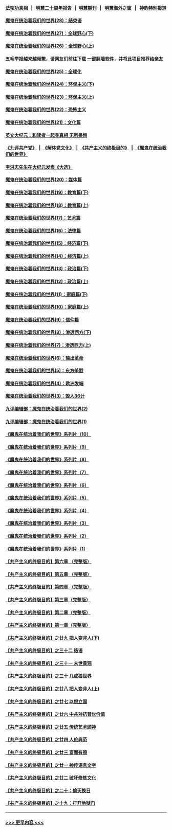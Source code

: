 #### [法轮功真相](https://github.com/gfw-breaker/truth/blob/master/README.md?t=0) &nbsp;&nbsp;|&nbsp;&nbsp; [明慧二十周年报告](https://github.com/gfw-breaker/mh-reports/blob/master/README.md?t=0) &nbsp;&nbsp;|&nbsp;&nbsp;[明慧期刊](https://github.com/gfw-breaker/mh-qikan) &nbsp;&nbsp;|&nbsp;&nbsp; [明慧海外之窗](https://github.com/gfw-breaker/mh-news/blob/master/README.md?t=0) &nbsp;&nbsp;|&nbsp;&nbsp; [神韵特别报道](https://github.com/gfw-breaker/mh-news/blob/master/shenyun.md?t=0)
#### [魔鬼在统治着我们的世界(28)：结束语](../pages/nsc422/n10936246.md?t=06270002) 
#### [魔鬼在统治着我们的世界(27)：全球野心(下)](../pages/nsc422/n10928319.md?t=06270002) 
#### [魔鬼在统治着我们的世界(26)：全球野心(上)](../pages/nsc422/n10900318.md?t=06270002) 
#### 五毛举报越来越频繁，请网友们前往下载 [一键翻墙软件](https://github.com/gfw-breaker/ssr-accounts)，并将此项目推荐给亲友
#### [魔鬼在统治着我们的世界(25)：全球化](../pages/nsc422/n10788205.md?t=06270002) 
#### [魔鬼在统治着我们的世界(24)：环保主义(下)](../pages/nsc422/n10695307.md?t=06270002) 
#### [魔鬼在统治着我们的世界(23)：环保主义(上)](../pages/nsc422/n10688613.md?t=06270002) 
#### [魔鬼在统治着我们的世界(22)：恐怖主义](../pages/nsc422/n10614727.md?t=06270002) 
#### [魔鬼在统治着我们的世界(21)：文化篇](../pages/nsc422/n10597706.md?t=06270002) 
#### [英文大纪元：和读者一起寻真相 无所畏惧](../pages/nsc422/n12542027.md?t=06270002) 
#### [《九评共产党》](https://github.com/begood0513/9ping.md/blob/master/README.md) &nbsp;|&nbsp; [《解体党文化》](../../../../jtdwh.md/blob/master/README.md)  &nbsp;|&nbsp; [《共产主义的终极目的》](../../../../gczydzjmd.md/blob/master/README.md) &nbsp;|&nbsp; [《魔鬼在统治我们的世界》](../../../../mgztzwmdsj.md/blob/master/README.md) 
#### [李洪志先生在大纪元发表《大选》](../pages/nsc422/n12534746.md?t=06270002) 
#### [魔鬼在统治着我们的世界(20)：媒体篇](../pages/nsc422/n10586579.md?t=06270002) 
#### [魔鬼在统治着我们的世界(19)：教育篇(下)](../pages/nsc422/n10564808.md?t=06270002) 
#### [魔鬼在统治着我们的世界(18)：教育篇(上)](../pages/nsc422/n10526970.md?t=06270002) 
#### [魔鬼在统治着我们的世界(17)：艺术篇](../pages/nsc422/n10499093.md?t=06270002) 
#### [魔鬼在统治着我们的世界(16)：法律篇](../pages/nsc422/n10485969.md?t=06270002) 
#### [魔鬼在统治着我们的世界(15)：经济篇(下)](../pages/nsc422/n10469975.md?t=06270002) 
#### [魔鬼在统治着我们的世界(14)：经济篇(上)](../pages/nsc422/n10457370.md?t=06270002) 
#### [魔鬼在统治着我们的世界(13)：政治篇(下)](../pages/nsc422/n10448270.md?t=06270002) 
#### [魔鬼在统治着我们的世界(12)：政治篇(上)](../pages/nsc422/n10444576.md?t=06270002) 
#### [魔鬼在统治着我们的世界(11)：家庭篇(下)](../pages/nsc422/n10440961.md?t=06270002) 
#### [魔鬼在统治着我们的世界(10)：家庭篇(上)](../pages/nsc422/n10435448.md?t=06270002) 
#### [魔鬼在统治着我们的世界(9)：信仰篇](../pages/nsc422/n10432159.md?t=06270002) 
#### [魔鬼在统治着我们的世界(8)：渗透西方(下)](../pages/nsc422/n10429603.md?t=06270002) 
#### [魔鬼在统治着我们的世界(7)：渗透西方(上)](../pages/nsc422/n10426013.md?t=06270002) 
#### [魔鬼在统治着我们的世界(6)：输出革命](../pages/nsc422/n10421536.md?t=06270002) 
#### [魔鬼在统治着我们的世界(5)：东方杀戮](../pages/nsc422/n10417707.md?t=06270002) 
#### [魔鬼在统治着我们的世界(4)：欧洲发端](../pages/nsc422/n10414890.md?t=06270002) 
#### [魔鬼在统治着我们的世界(3)：毁人36计](../pages/nsc422/n10411583.md?t=06270002) 
#### [九评编辑部：魔鬼在统治着我们的世界(2)](../pages/nsc422/n10410036.md?t=06270002) 
#### [九评编辑部：魔鬼在统治着我们的世界(1)](../pages/nsc422/n10406825.md?t=06270002) 
#### [《魔鬼在统治着我们的世界》系列片（10）](../pages/nsc422/n12292670.md?t=06270002) 
#### [《魔鬼在统治着我们的世界》系列片（9）](../pages/nsc422/n12290859.md?t=06270002) 
#### [《魔鬼在统治着我们的世界》系列片（8）](../pages/nsc422/n12287445.md?t=06270002) 
#### [《魔鬼在统治着我们的世界》系列片（7）](../pages/nsc422/n12283425.md?t=06270002) 
#### [《魔鬼在统治着我们的世界》系列片（6）](../pages/nsc422/n12282314.md?t=06270002) 
#### [《魔鬼在统治着我们的世界》系列片（5）](../pages/nsc422/n12281419.md?t=06270002) 
#### [《魔鬼在统治着我们的世界》系列片（4）](../pages/nsc422/n12274024.md?t=06270002) 
#### [《魔鬼在统治着我们的世界》系列片（3）](../pages/nsc422/n12271322.md?t=06270002) 
#### [《魔鬼在统治着我们的世界》系列片（2）](../pages/nsc422/n12269049.md?t=06270002) 
#### [《魔鬼在统治着我们的世界》系列片（1）](../pages/nsc422/n12267575.md?t=06270002) 
#### [【共产主义的终极目的】第六章 （完整版）](../pages/nsc422/n11428913.md?t=06270002) 
#### [【共产主义的终极目的】第五章 （完整版）](../pages/nsc422/n11428912.md?t=06270002) 
#### [【共产主义的终极目的】第四章 （完整版）](../pages/nsc422/n11428907.md?t=06270002) 
#### [【共产主义的终极目的】第三章（完整版）](../pages/nsc422/n11428848.md?t=06270002) 
#### [【共产主义的终极目的】第二章（完整版）](../pages/nsc422/n11428831.md?t=06270002) 
#### [【共产主义的终极目的】第一章（完整版）](../pages/nsc422/n11417651.md?t=06270002) 
#### [【共产主义的终极目的】之廿九 把人变非人(下)](../pages/nsc422/n11344140.md?t=06270002) 
#### [【共产主义的终极目的】之三十二 结语](../pages/nsc422/n11360535.md?t=06270002) 
#### [【共产主义的终极目的】之三十一 末世景观](../pages/nsc422/n11351129.md?t=06270002) 
#### [【共产主义的终极目的】之三十 几成狼世界](../pages/nsc422/n11348280.md?t=06270002) 
#### [【共产主义的终极目的】之廿八 把人变非人(上)](../pages/nsc422/n11340492.md?t=06270002) 
#### [【共产主义的终极目的】之廿七 以恨立国](../pages/nsc422/n11336944.md?t=06270002) 
#### [【共产主义的终极目的】之廿六 中共对抗普世价值](../pages/nsc422/n11324785.md?t=06270002) 
#### [【共产主义的终极目的】之廿五 传统艺术颂神](../pages/nsc422/n11296396.md?t=06270002) 
#### [【共产主义的终极目的】之廿四 人伦典范](../pages/nsc422/n11296397.md?t=06270002) 
#### [【共产主义的终极目的】之廿三 富而有德](../pages/nsc422/n11283598.md?t=06270002) 
#### [【共产主义的终极目的】之廿一 神传语言文字](../pages/nsc422/n11263265.md?t=06270002) 
#### [【共产主义的终极目的】之廿二 破坏修炼文化](../pages/nsc422/n11245728.md?t=06270002) 
#### [【共产主义的终极目的】之二十：偷天换日](../pages/nsc422/n11238846.md?t=06270002) 
#### [【共产主义的终极目的】之十九：打开地狱门](../pages/nsc422/n11206376.md?t=06270002) 

----
#### [ >>> 更早内容 <<< ](../indexes/nsc422-earlier.md)
